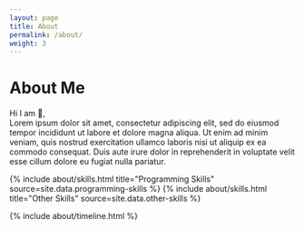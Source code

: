 ```yaml
---
layout: page
title: About
permalink: /about/
weight: 3
---
```


# About Me

Hi I am  :wave:,  
 Lorem ipsum dolor sit amet, consectetur adipiscing elit, sed do eiusmod tempor incididunt ut labore et dolore magna aliqua. Ut enim ad minim veniam, quis nostrud exercitation ullamco laboris nisi ut aliquip ex ea commodo consequat. Duis aute irure dolor in reprehenderit in voluptate velit esse cillum dolore eu fugiat nulla pariatur.

 {% include about/skills.html title="Programming Skills" source=site.data.programming-skills %} {% include about/skills.html title="Other Skills" source=site.data.other-skills %}

 {% include about/timeline.html %}

